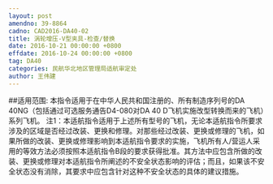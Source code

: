 ```yaml
---
layout: post
amendno: 39-8864
cadno: CAD2016-DA40-02
title: 涡轮增压-V型夹具-检查/替换
date: 2016-10-21 00:00:00 +0800
effdate: 2016-10-24 00:00:00 +0800
tag: DA40
categories: 民航华北地区管理局适航审定处
author: 王伟建
---
```


##适用范围:
本指令适用于在中华人民共和国注册的、所有制造序列号的DA 40NG（包括通过可选服务通告D4-080对DA 40 D飞机实施改型转换而来的飞机）系列飞机。
注1：本适航指令适用于上述所有型号的飞机，无论本适航指令所要求涉及的区域是否经过改装、更换和修理。对那些经过改装、更换或修理的飞机，如果所做的改装、更换或修理影响到本适航指令要求的实施，飞机所有人/营运人采用的等效方法必须按照本适航指令B段的要求获得批准。其方法中应包含所做的改装、更换或修理对本适航指令所阐述的不安全状态影响的评估；而且，如果该不安全状态没有消除，其要求中应包含针对这种不安全状态的具体的建议措施。

